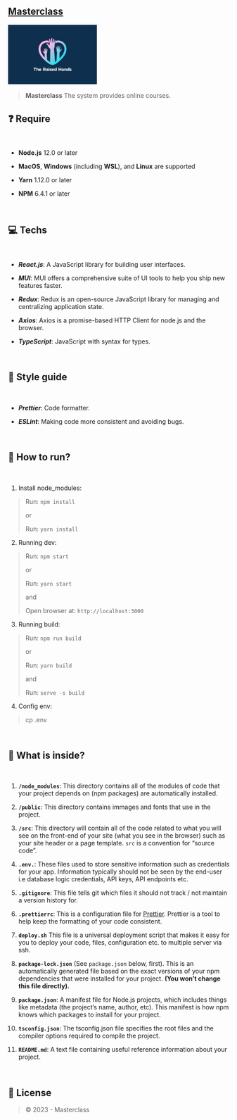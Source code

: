 ## [Masterclass](https://www.masterclass.com/)

<img src="./public/media/logo.jpg" alt="image desc" style="max-width: 40%;" />

> **Masterclass** The system provides online courses.
> ​

## ❓ Require

​

- **Node.js** 12.0 or later

- **MacOS**, **Windows** (including **WSL**), and **Linux** are supported

- **Yarn** 1.12.0 or later

- **NPM** 6.4.1 or later

​

## 💻 Techs

​

- **_React.js_**: A JavaScript library for building user interfaces.

- **_MUI_**: MUI offers a comprehensive suite of UI tools to help you ship new features faster.

- **_Redux_**: Redux is an open-source JavaScript library for managing and centralizing application state.

- **_Axios_**: Axios is a promise-based HTTP Client for node.js and the browser.

- **_TypeScript_**: JavaScript with syntax for types.

​

## 🎨 Style guide

​

- **_Prettier_**: Code formatter.

- **_ESLint_**: Making code more consistent and avoiding bugs.

​

## 🚀 How to run?

​

1.  Install node_modules:

> Run: `npm install`
>
> or
>
> Run: `yarn install`

2.  Running dev:

> Run: `npm start`
>
> or
>
> Run: `yarn start`
>
> and
>
> Open browser at: `http://localhost:3000`

3.  Running build:

> Run: `npm run build`
>
> or
>
> Run: `yarn build`
>
> and
>
> Run: `serve -s build`

4.  Config env:

> cp .env

​

## 🧐 What is inside?

​

1.  **`/node_modules`**: This directory contains all of the modules of code that your project depends on (npm packages) are automatically installed.

2.  **`/public`**: This directory contains immages and fonts that use in the project.

3.  **`/src`**: This directory will contain all of the code related to what you will see on the front-end of your site (what you see in the browser) such as your site header or a page template. `src` is a convention for “source code”.

4.  **`.env.`**: These files used to store sensitive information such as credentials for your app. Information typically should not be seen by the end-user i.e database logic credentials, API keys, API endpoints etc.

5.  **`.gitignore`**: This file tells git which files it should not track / not maintain a version history for.

6.  **`.prettierrc`**: This is a configuration file for [Prettier](https://prettier.io/). Prettier is a tool to help keep the formatting of your code consistent.

7.  **`deploy.sh`** This file is a universal deployment script that makes it easy for you to deploy your code, files, configuration etc. to multiple server via ssh.

8.  **`package-lock.json`** (See `package.json` below, first). This is an automatically generated file based on the exact versions of your npm dependencies that were installed for your project. **(You won’t change this file directly).**

9.  **`package.json`**: A manifest file for Node.js projects, which includes things like metadata (the project’s name, author, etc). This manifest is how npm knows which packages to install for your project.

10. **`tsconfig.json`**: The tsconfig.json file specifies the root files and the compiler options required to compile the project.

11. **`README.md`**: A text file containing useful reference information about your project.

​

## 📃 License

> © 2023 - Masterclass
